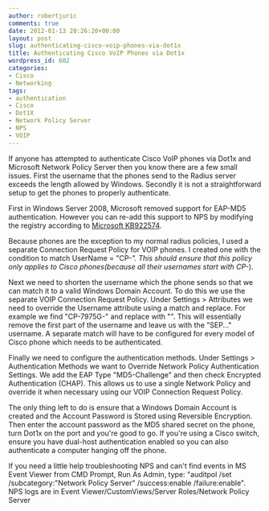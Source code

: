 ```yaml
---
author: robertjuric
comments: true
date: 2012-01-13 20:26:20+00:00
layout: post
slug: authenticating-cisco-voip-phones-via-dot1x
title: Authenticating Cisco VoIP Phones via Dot1x
wordpress_id: 602
categories:
- Cisco
- Networking
tags:
- authentication
- Cisco
- Dot1X
- Network Policy Server
- NPS
- VOIP
---
```


If anyone has attempted to authenticate Cisco VoIP phones via Dot1x and Microsoft Network Policy Server then you know there are a few small issues. First the username that the phones send to the Radius server exceeds the length allowed by Windows. Secondly it is not a straightforward setup to get the phones to properly authenticate. 

First in Windows Server 2008, Microsoft removed support for EAP-MD5 authentication. However you can re-add this support to NPS by modifying the registry according to [Microsoft KB922574](http://support.microsoft.com/kb/922574). 

Because phones are the exception to my normal radius policies, I used a separate Connection Request Policy for VOIP phones. I created one with the condition to match UserName = "CP-*". This should ensure that this policy only applies to Cisco phones(because all their usernames start with CP-*). 

Next we need to shorten the username which the phone sends so that we can match it to a valid Windows Domain Account. To do this we use the separate VOIP Connection Request Policy. Under Settings > Attributes we need to override the Username attribute using a match and replace. For example we find "CP-7975G-" and replace with "". This will essentially remove the first part of the username and leave us with the "SEP..." username. A separate match will have to be configured for every model of Cisco phone which needs to be authenticated.

Finally we need to configure the authentication methods. Under Settings > Authentication Methods we want to Override Network Policy Authentication Settings. We add the EAP Type "MD5-Challenge" and then check Encrypted Authentication (CHAP). This allows us to use a single Network Policy and override it when necessary using our VOIP Connection Request Policy. 

The only thing left to do is ensure that a Windows Domain Account is created and the Account Password is Stored using Reversible Encryption. Then enter the account password as the MD5 shared secret on the phone, turn Dot1x on the port and you're good to go. If you're using a Cisco switch, ensure you have dual-host authentication enabled so you can also authenticate a computer hanging off the phone.

If you need a little help troubleshooting NPS and can't find events in MS Event Viewer from CMD Prompt, Run As Admin, type: "auditpol /set /subcategory:"Network Policy Server" /success:enable /failure:enable". NPS logs are in Event Viewer/CustomViews/Server Roles/Network Policy Server
